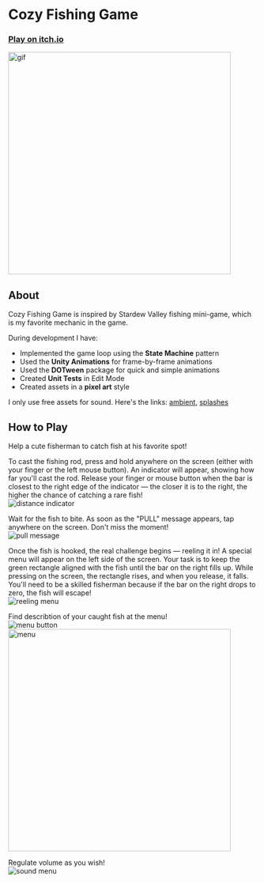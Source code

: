 # Cozy Fishing Game
### <a href="https://bekkervu.itch.io/cozy-fishing">Play on itch.io</a>
<img src="https://github.com/user-attachments/assets/1f78c7a8-55a9-498a-bc13-97c111187c29" alt="gif" width="450px">

## About
<p>
  Cozy Fishing Game is inspired by Stardew Valley fishing mini-game, which is my favorite mechanic in the game. 
</p>
<p>
During development I have:
<ul>
  <li> Implemented the game loop using the <b>State Machine</b> pattern </li>
  <li> Used the <b>Unity Animations</b> for frame-by-frame animations </li>
  <li> Used the <b>DOTween</b> package for quick and simple animations </li>
  <li> Created <b>Unit Tests</b> in Edit Mode </li>
  <li> Created assets in a <b>pixel art</b> style </li>
</ul>
</p>
<p>
  I only use free assets for sound. Here's the links: <a href="https://assetstore.unity.com/packages/audio/ambient/nature/nature-essentials-208227#description">ambient</a>, <a href="https://assetstore.unity.com/packages/audio/sound-fx/foley/water-splash-pack-14039">splashes</a>
</p>

## How to Play
<p>
  Help a cute fisherman to catch fish at his favorite spot!
</p>
<p>
  To cast the fishing rod, press and hold anywhere on the screen (either with your finger or the left mouse button). An indicator will appear, showing how far you'll cast the rod. Release your finger or mouse button when the bar is closest to the right edge of the indicator — the closer it is to the right, the higher the chance of catching a rare fish!
  <br>
  <img src="https://github.com/user-attachments/assets/cfba4b9e-3eb6-48e4-8185-f7678a3040f3" alt="distance indicator">
</p>
<p>
  Wait for the fish to bite. As soon as the "PULL" message appears, tap anywhere on the screen. Don't miss the moment! <br>
  <img src="https://github.com/user-attachments/assets/2abccdf7-596a-4920-8924-12f4e673242a" alt="pull message">
</p>
<p>
  Once the fish is hooked, the real challenge begins — reeling it in! A special menu will appear on the left side of the screen. Your task is to keep the green rectangle aligned with the fish until the bar on the right fills up. While pressing on the screen, the rectangle rises, and when you release, it falls. You'll need to be a skilled fisherman because if the bar on the right drops to zero, the fish will escape!
  <br>
  <img src="https://github.com/user-attachments/assets/4e138158-584f-4efb-91f0-30e55e729fb0" alt="reeling menu">
</p>
<p>
  Find describtion of your caught fish at the menu!
  <br>
  <img src="https://github.com/user-attachments/assets/6909e18e-6951-4eb7-a344-17f7becefc73" alt="menu button">
  <img src="https://github.com/user-attachments/assets/3f5c6ffc-c025-452b-8d06-25dcb748fa48" alt="menu" width="450px">
</p>
<p>
  Regulate volume as you wish! <br>
  <img src="https://github.com/user-attachments/assets/850c93c8-5162-489d-b7ce-e8a283e80188" alt="sound menu">
</p>

